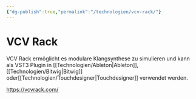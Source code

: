 ```yaml
---
{"dg-publish":true,"permalink":"/technologien/vcv-rack/"}
---
```


# VCV Rack

VCV Rack ermöglicht es modulare Klangsynthese zu simulieren und kann als VST3 Plugin in [[Technologien/Ableton\|Ableton]], [[Technologien/Bitwig\|Bitwig]] oder[[Technologien/Touchdesigner\|Touchdesigner]] verwendet werden.

https://vcvrack.com/